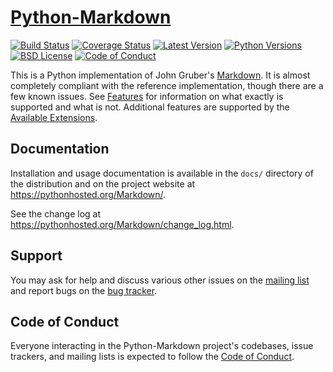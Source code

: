 [Python-Markdown][]
===================

[![Build Status](http://img.shields.io/travis/Python-Markdown/markdown.svg)](https://travis-ci.org/Python-Markdown/markdown)
[![Coverage Status](https://codecov.io/gh/Python-Markdown/markdown/branch/master/graph/badge.svg)](https://codecov.io/gh/Python-Markdown/markdown)
[![Latest Version](http://img.shields.io/pypi/v/Markdown.svg)](http://pypi.python.org/pypi/Markdown)
[![Python Versions](http://img.shields.io/pypi/pyversions/Markdown.svg)](http://pypi.python.org/pypi/Markdown)
[![BSD License](http://img.shields.io/badge/license-BSD-yellow.svg)](http://opensource.org/licenses/BSD-3-Clause)
[![Code of Conduct](https://img.shields.io/badge/code%20of%20conduct-contributor%20covenant-green.svg?style=flat-square)][Code of Conduct]

This is a Python implementation of John Gruber's [Markdown][].
It is almost completely compliant with the reference implementation,
though there are a few known issues. See [Features][] for information
on what exactly is supported and what is not. Additional features are
supported by the [Available Extensions][].

[Python-Markdown]: https://pythonhosted.org/Markdown/
[Markdown]: http://daringfireball.net/projects/markdown/
[Features]: https://pythonhosted.org/Markdown/index/#Features
[Available Extensions]: https://pythonhosted.org/Markdown/extensions/


Documentation
-------------

Installation and usage documentation is available in the `docs/` directory
of the distribution and on the project website at
<https://pythonhosted.org/Markdown/>.

See the change log at <https://pythonhosted.org/Markdown/change_log.html>.

Support
-------

You may ask for help and discuss various other issues on the [mailing list][] and report bugs on the [bug tracker][].

[mailing list]: http://lists.sourceforge.net/lists/listinfo/python-markdown-discuss
[bug tracker]: http://github.com/Python-Markdown/markdown/issues

Code of Conduct
---------------

Everyone interacting in the Python-Markdown project's codebases, issue trackers, and mailing lists is expected to follow the [Code of Conduct].

[Code of Conduct]: https://github.com/Python-Markdown/markdown/blob/master/CODE_OF_CONDUCT.md
